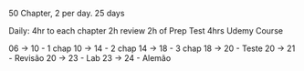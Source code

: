 50 Chapter, 2 per day.
25 days

Daily:
4hr to each chapter
2h review
2h of Prep Test
4hrs Udemy Course

06 -> 10 - 1 chap
10 -> 14 - 2 chap
14 -> 18 - 3 chap
18 -> 20 - Teste
20 -> 21 - Revisão
20 -> 23 - Lab
23 -> 24 - Alemão